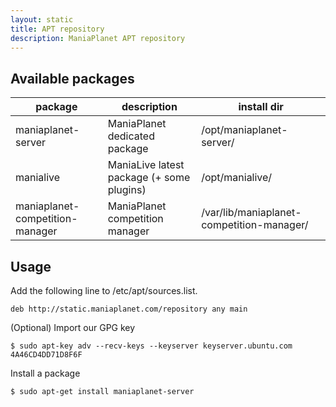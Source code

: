 ```yaml
---
layout: static
title: APT repository
description: ManiaPlanet APT repository
---
```


## Available packages

package 				        | description								| install dir
--------------------------------|-------------------------------------------|-------------------------------------------
maniaplanet-server 				| ManiaPlanet dedicated package				| /opt/maniaplanet-server/
manialive              		| ManiaLive latest package (+ some plugins) | /opt/manialive/
maniaplanet-competition-manager | ManiaPlanet competition manager			| /var/lib/maniaplanet-competition-manager/

## Usage

Add the following line to /etc/apt/sources.list.

`deb http://static.maniaplanet.com/repository any main`

(Optional) Import our GPG key

`$ sudo apt-key adv --recv-keys --keyserver keyserver.ubuntu.com 4A46CD4DD71D8F6F`

Install a package

`$ sudo apt-get install maniaplanet-server`
